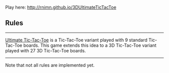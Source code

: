 Play here: http://rnimn.github.io/3DUltimateTicTacToe

## Rules

___

[Ultimate Tic-Tac-Toe]( https://en.wikipedia.org/wiki/Ultimate_tic-tac-toe ) is a Tic-Tac-Toe variant played with 9 standard Tic-Tac-Toe boards.  This game extends this idea to a 3D Tic-Tac-Toe variant played with 27 3D Tic-Tac-Toe boards.

___

Note that not all rules are implemented yet.
